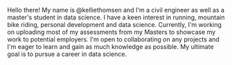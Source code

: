 Hello there! My name is @kelliethomsen and I'm a civil engineer as well as a master's student in data science. I have a keen interest in running, mountain bike riding, personal development and data science. Currently, I'm working on uploading most of my assessments from my Masters to showcase my work to potential employers. I'm open to collaborating on any projects and I'm eager to learn and gain as much knowledge as possible. My ultimate goal is to pursue a career in data science.

<!---
kelliethomsen/kelliethomsen is a ✨ special ✨ repository because its `README.md` (this file) appears on your GitHub profile.
You can click the Preview link to take a look at your changes.
--->
